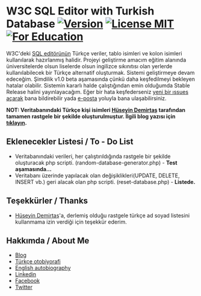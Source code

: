 # W3C SQL Editor with Turkish Database [![Version](https://img.shields.io/badge/v1.0-beta-red.svg)](#) [![License MIT](https://img.shields.io/badge/license-MIT-blue.svg)](https://github.com/erenhatirnaz/w3c-sql-editor-with-turkish-database/blob/master/LICENSE) [![For Education](https://img.shields.io/badge/for-education-green.svg)](#) 

W3C'deki [SQL editörünün](http://www.w3schools.com/sql/trysql.asp?filename=trysql_select_all) Türkçe veriler, tablo isimleri ve kolon isimleri kullanılarak hazırlanmış halidir. Projeyi geliştirme amacım eğitim alanında üniversitelerde olsun liselerde olsun ingilizce sıkınıtısı olan yerlerde kullanılabilecek bir Türkçe alternatif oluşturmak. Sistemi geliştirmeye devam edeceğim. Şimdilik v1.0 beta aşamasında çünkü daha keşfedilmeyi bekleyen hatalar olabilir. Sistemin kararlı halde çalıştığından emin olduğumda Stable Release halini yayınlayacağım. Eğer bir hata keşfederseniz [yeni bir ıssues açarak](https://github.com/erenhatirnaz/w3c-sql-editor-with-turkish-database/issues/new) bana bildirebilir yada [e-posta](mailto:erenhatirnaz@hotmail.com.tr) yoluyla bana ulaşabilirsiniz.

**NOT:  Veritabanındaki Türkçe kişi isimleri [Hüseyin Demirtaş](http://huseyindemirtas.net/) tarafından tamamen rastgele bir şekilde oluşturulmuştur. İlgili blog yazısı için [tıklayın](http://huseyindemirtas.net/rastgele-turkce-ad-soyad-kombinasyonlari/).**

## Eklenecekler Listesi / To - Do List
- Veritabanındaki verileri, her çalıştırıldığında rastgele bir şekilde oluşturacak php scripti. (random-database-generator.php) - **Test aşamasında...**
- Veritabanı üzerinde yapılacak olan değişiklikleri(UPDATE, DELETE, INSERT vb.) geri alacak olan php scripti. (reset-database.php) - **Listede.**

## Teşekkürler / Thanks
- [Hüseyin Demirtaş](http://huseyindemirtas.net/)'a, derlemiş olduğu rastgele türkçe ad soyad listesini kullanmama izin verdiği için teşekkür ederim. 

## Hakkımda / About Me
- [Blog](http://www.erenhatirnaz.wordpress.com)
- [Türkçe otobiyorafi](http://www.erenhatirnaz.kimdir.com)
- [English autobiography](http://www.about.me/ErenHatirnaz)
- [Linkedin](https://www.linkedin.com/in/erenhatirnaz)
- [Facebook](http://www.facebook.com/ErenHatirnaz)
- [Twitter](http://www.twitter.com/ErenHatirnaz)